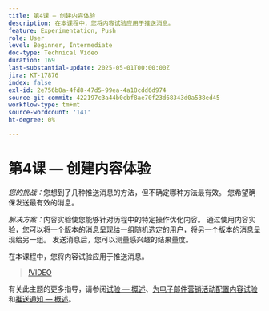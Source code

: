 ```yaml
---
title: 第4课 — 创建内容体验
description: 在本课程中，您将内容试验应用于推送消息。
feature: Experimentation, Push
role: User
level: Beginner, Intermediate
doc-type: Technical Video
duration: 169
last-substantial-update: 2025-05-01T00:00:00Z
jira: KT-17876
index: false
exl-id: 2e756b8a-4fd8-47d5-99ea-4a18cdd6d974
source-git-commit: 422197c3a44b0cbf8ae70f23d68343d0a538ed45
workflow-type: tm+mt
source-wordcount: '141'
ht-degree: 0%

---
```


# 第4课 — 创建内容体验

*您的挑战：*&#x200B;您想到了几种推送消息的方法，但不确定哪种方法最有效。 您希望确保发送最有效的消息。 

*解决方案：*&#x200B;内容实验使您能够针对历程中的特定操作优化内容。 通过使用内容实验，您可以将一个版本的消息呈现给一组随机选定的用户，将另一个版本的消息呈现给另一组。 发送消息后，您可以测量感兴趣的结果量度。

在本课程中，您将内容试验应用于推送消息。

>[!VIDEO](https://video.tv.adobe.com/v/3457924/?learn=on&enablevpops)


有关此主题的更多指导，请参阅[试验 — 概述](/help/experimentation/introduction-to-experimentation.md)、[为电子邮件营销活动配置内容试验](/help/experimentation/content-experiments-for-emails.md)和[推送通知 — 概述](/help/channels/push-notifications-overview.md)。
